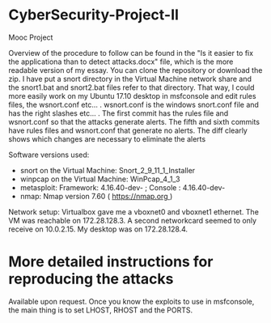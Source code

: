 # CyberSecurity-Project-II
Mooc Project

Overview of the procedure to follow can be found in the "Is it easier to fix the applicationa than to detect attacks.docx" file, which is the more readable version of my essay.
You can clone the repository or download the zip. I have put a snort directory in the Virtual Machine network share and the snort1.bat and snort2.bat files refer to that directory. That way, I could more easily work on my Ubuntu 17.10 desktop in msfconsole and edit rules files, the wsnort.conf etc... . wsnort.conf is the windows snort.conf file and has the right slashes etc... .
The first commit has the rules file and wsnort.conf so that the attacks generate alerts. The fifth and sixth commits have rules files and wsnort.conf that generate no alerts. The diff clearly shows which changes are necessary to eliminate the alerts

Software versions used:
- snort on the Virtual Machine: Snort_2_9_11_1_Installer
- winpcap on the Virtual Machine: WinPcap_4_1_3
- metasploit: Framework: 4.16.40-dev- ; Console : 4.16.40-dev-
- nmap: Nmap version 7.60 ( https://nmap.org )

Network setup: Virtualbox gave me a vboxnet0 and vboxnet1 ethernet. The VM was reachable on 172.28.128.3. A second networkcard seemed to only receive on 10.0.2.15. My desktop was on 172.28.128.4.

# More detailed instructions for reproducing the attacks
Available upon request. Once you know the exploits to use in msfconsole, the main thing is to set LHOST, RHOST and the PORTS.
